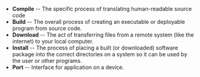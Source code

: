 * **Compile**  -- The specific process of translating human-readable source code 
* **Build**   -- The overall process of creating an executable or deployable program from source code. 
* **Download** -- The act of transferring files from a remote system (like the internet) to your local computer.
* **Install**  -- The process of placing a built (or downloaded) software package into the correct directories on a system so it can be used by the user or other programs.  
* **Port** -- Interface for application on a device.
